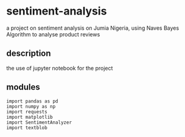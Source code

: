 # sentiment-analysis
a project on sentiment analysis on Jumia Nigeria, using Naves Bayes Algorithm to analyse product reviews 
## description 
the use of jupyter notebook for the project 
## modules 
```
import pandas as pd 
import numpy as np 
import requests 
import matplotlib 
import SentimentAnalyzer 
import textblob 
``` 
